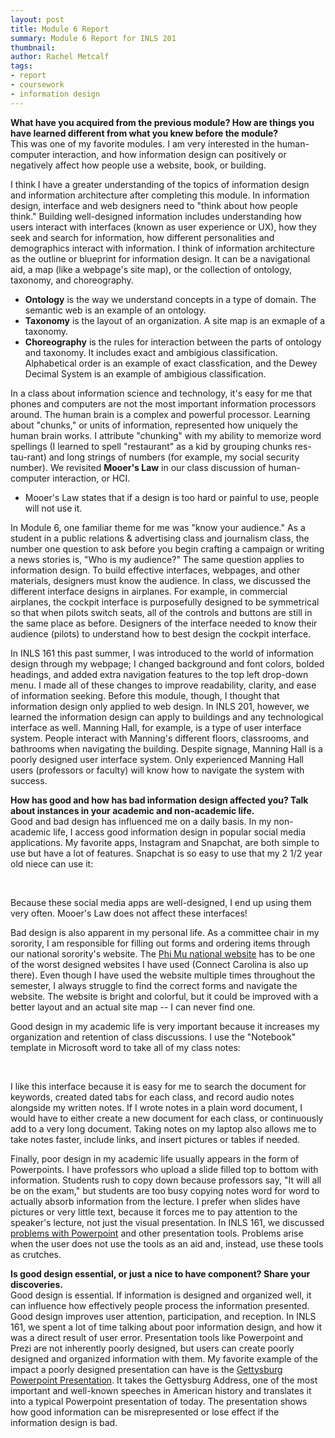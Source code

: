 ```yaml
---
layout: post
title: Module 6 Report
summary: Module 6 Report for INLS 201
thumbnail: 
author:	Rachel Metcalf
tags:
- report
- coursework
- information design
---
```


<b>What have you acquired from the previous module? How are things you have learned different from what you knew before the module?</b><br>
This was one of my favorite modules. I am very interested in the human-computer interaction, and how information design can positively or negatively affect how people use a website, book, or building.<br>

I think I have a greater understanding of the topics of information design and information architecture after completing this module. In information design, interface and web designers need to "think about how people think." Building well-designed information includes understanding how users interact with interfaces (known as user experience or UX), how they seek and search for information, how different personalities and demographics interact with information. I think of information architecture as the outline or blueprint for information design. It can be a navigational aid, a map (like a webpage's site map), or the collection of ontology, taxonomy, and choreography.<br>

* <b>Ontology</b> is the way we understand concepts in a type of domain. The semantic web is an example of an ontology.<br>
* <b>Taxonomy</b> is the layout of an organization. A site map is an exmaple of a taxonomy.<br>
* <b>Choreography</b> is the rules for interaction between the parts of ontology and taxonomy. It includes exact and ambigious classification. Alphabetical order is an example of exact classfication, and the Dewey Decimal System is an example of ambigious classification.<br>

In a class about information science and technology, it's easy for me that phones and computers are not the most important information processors around. The human brain is a complex and powerful processor. Learning about "chunks," or units of information, represented how uniquely the human brain works. I attribute "chunking" with my ability to memorize word spellings (I learned to spell "restaurant" as a kid by grouping chunks res-tau-rant) and long strings of numbers (for example, my social security number). We revisited <b>Mooer's Law</b> in our class discussion of human-computer interaction, or HCI.<br>

* Mooer's Law states that if a design is too hard or painful to use, people will not use it.<br>



In Module 6, one familiar theme for me was "know your audience." As a student in a public relations & advertising class and journalism class, the number one question to ask before you begin crafting a campaign or writing a news stories is, "Who is my audience?" The same question applies to information design. To build effective interfaces, webpages, and other materials, designers must know the audience. In class, we discussed the different interface designs in airplanes. For example, in commercial airplanes, the cockpit interface is purposefully designed to be symmetrical so that when pilots switch seats, all of the controls and buttons are still in the same place as before. Designers of the interface needed to know their audience (pilots) to understand how to best design the cockpit interface.<br>

In INLS 161 this past summer, I was introduced to the world of information design through my webpage; I changed background and font colors, bolded headings, and added extra navigation features to the top left drop-down menu. I made all of these changes to improve readability, clarity, and ease of information seeking. Before this module, though, I thought that information design only applied to web design. In INLS 201, however, we learned the information design can apply to buildings and any technological interface as well. Manning Hall, for example, is a type of user interface system. People interact with Manning's different floors, classrooms, and bathrooms when navigating the building. Despite signage, Manning Hall is a poorly designed user interface system. Only experienced Manning Hall users (professors or faculty) will know how to navigate the system with success.<br>

<b>How has good and how has bad information design affected you? Talk about instances in your academic and non-academic life.</b><br>
Good and bad design has influenced me on a daily basis. In my non-academic life, I access good information design in popular social media applications. My favorite apps, Instagram and Snapchat, are both simple to use but have a lot of features. Snapchat is so easy to use that my 2 1/2 year old niece can use it:<br>

<insert picture><br>

Because these social media apps are well-designed, I end up using them very often. Mooer's Law does not affect these interfaces!<br>

Bad design is also apparent in my personal life. As a committee chair in my sorority, I am responsible for filling out forms and ordering items through our national sorority's website. The <a href="http://phimu.org/Home">Phi Mu national website</a> has to be one of the worst designed websites I have used (Connect Carolina is also up there). Even though I have used the website multiple times throughout the semester, I always struggle to find the correct forms and navigate the website. The website is bright and colorful, but it could be improved with a better layout and an actual site map -- I can never find one.<br>

Good design in my academic life is very important because it increases my organization and retention of class discussions. I use the "Notebook" template in Microsoft word to take all of my class notes:<br>

<insert picture><br>

I like this interface because it is easy for me to search the document for keywords, created dated tabs for each class, and record audio notes alongside my written notes. If I wrote notes in a plain word document, I would have to either create a new document for each class, or continuously add to a very long document. Taking notes on my laptop also allows me to take notes faster, include links, and insert pictures or tables if needed.<br>

Finally, poor design in my academic life usually appears in the form of Powerpoints. I have professors who upload a slide filled top to bottom with information. Students rush to copy down because professors say, "It will all be on the exam," but students are too busy copying notes word for word to actually absorb information from the lecture. I prefer when slides have pictures or very little text, because it forces me to pay attention to the speaker's lecture, not just the visual presentation. In INLS 161, we discussed <a href="http://inls161.johndmart.in/schedule/death-by-powerpoint/">problems with Powerpoint</a> and other presentation tools. Problems arise when the user does not use the tools as an aid and, instead, use these tools as crutches.<br>

<b>Is good design essential, or just a nice to have component? Share your discoveries.</b><br>
Good design is essential. If information is designed and organized well, it can influence how effectively people process the information presented. Good design improves user attention, participation, and reception. In INLS 161, we spent a lot of time talking about poor information design, and how it was a direct result of user error. Presentation tools like Powerpoint and Prezi are not inherently poorly designed, but users can create poorly designed and organized information with them. My favorite example of the impact a poorly designed presentation can have is the <a href="http://www.norvig.com/Gettysburg/index.htm">Gettysburg Powerpoint Presentation</a>. It takes the Gettysburg Address, one of the most important and well-known speeches in American history and translates it into a typical Powerpoint presentation of today. The presentation shows how good information can be misrepresented or lose effect if the information design is bad.
